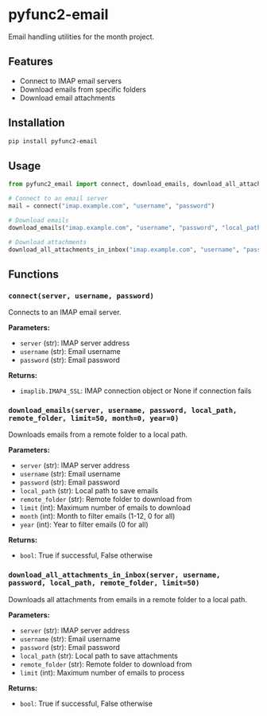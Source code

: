 # pyfunc2-email

Email handling utilities for the month project.

## Features

- Connect to IMAP email servers
- Download emails from specific folders
- Download email attachments

## Installation

```bash
pip install pyfunc2-email
```

## Usage

```python
from pyfunc2_email import connect, download_emails, download_all_attachments_in_inbox

# Connect to an email server
mail = connect("imap.example.com", "username", "password")

# Download emails
download_emails("imap.example.com", "username", "password", "local_path", "INBOX", limit=50, month=5, year=2023)

# Download attachments
download_all_attachments_in_inbox("imap.example.com", "username", "password", "local_path", "INBOX")
```

## Functions

### `connect(server, username, password)`

Connects to an IMAP email server.

**Parameters:**
- `server` (str): IMAP server address
- `username` (str): Email username
- `password` (str): Email password

**Returns:**
- `imaplib.IMAP4_SSL`: IMAP connection object or None if connection fails

### `download_emails(server, username, password, local_path, remote_folder, limit=50, month=0, year=0)`

Downloads emails from a remote folder to a local path.

**Parameters:**
- `server` (str): IMAP server address
- `username` (str): Email username
- `password` (str): Email password
- `local_path` (str): Local path to save emails
- `remote_folder` (str): Remote folder to download from
- `limit` (int): Maximum number of emails to download
- `month` (int): Month to filter emails (1-12, 0 for all)
- `year` (int): Year to filter emails (0 for all)

**Returns:**
- `bool`: True if successful, False otherwise

### `download_all_attachments_in_inbox(server, username, password, local_path, remote_folder, limit=50)`

Downloads all attachments from emails in a remote folder to a local path.

**Parameters:**
- `server` (str): IMAP server address
- `username` (str): Email username
- `password` (str): Email password
- `local_path` (str): Local path to save attachments
- `remote_folder` (str): Remote folder to download from
- `limit` (int): Maximum number of emails to process

**Returns:**
- `bool`: True if successful, False otherwise
